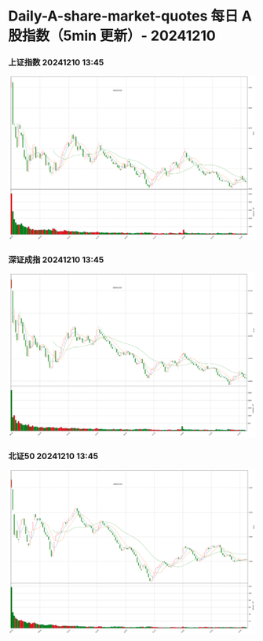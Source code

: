 
# Daily-A-share-market-quotes 每日 A 股指数（5min 更新）- 20241210

### 上证指数 20241210 13:45
![](./fig/2024/12/20241210-sh000001.png)

### 深证成指 20241210 13:45
![](./fig/2024/12/20241210-sz399001.png)

### 北证50 20241210 13:45
![](./fig/2024/12/20241210-bj899050.png)
